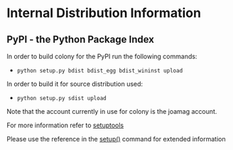 # Internal Distribution Information

## PyPI - the Python Package Index

In order to build colony for the PyPI run the following commands:

* `python setup.py bdist bdist_egg bdist_wininst upload`

In order to build it for source distribution used:

* `python setup.py sdist upload`

Note that the account currently in use for colony is the joamag account.

For more information refer to [setuptools](http://packages.python.org/distribute/setuptools.html)

Please use the reference in the [setup()](http://docs.python.org/distutils/apiref.html) command for extended information
